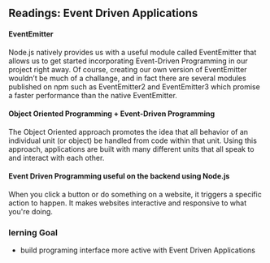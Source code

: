 ## Readings: Event Driven Applications


#### EventEmitter
Node.js natively provides us with a useful module called EventEmitter that allows us to get started incorporating Event-Driven Programming in our project right away. Of course, creating our own version of EventEmitter wouldn’t be much of a challange, and in fact there are several modules published on npm such as EventEmitter2 and EventEmitter3 which promise a faster performance than the native EventEmitter.

#### Object Oriented Programming + Event-Driven Programming
The Object Oriented approach promotes the idea that all behavior of an individual unit (or object) be handled from code within that unit. Using this approach, applications are built with many different units that all speak to and interact with each other.

#### Event Driven Programming useful on the backend using Node.js

When you click a button or do something on a website, it triggers a specific action to happen. It makes websites interactive and responsive to what you're doing.


### lerning Goal 
- build programing interface more active with Event Driven Applications